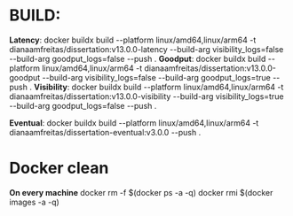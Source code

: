 # BUILD:
**Latency**: docker buildx build --platform linux/amd64,linux/arm64 -t dianaamfreitas/dissertation:v13.0.0-latency --build-arg visibility_logs=false --build-arg goodput_logs=false --push . 
**Goodput**: docker buildx build --platform linux/amd64,linux/arm64 -t dianaamfreitas/dissertation:v13.0.0-goodput --build-arg visibility_logs=false --build-arg goodput_logs=true --push .
**Visibility**: docker buildx build --platform linux/amd64,linux/arm64 -t dianaamfreitas/dissertation:v13.0.0-visibility --build-arg visibility_logs=true --build-arg goodput_logs=false --push .

**Eventual**:
docker buildx build --platform linux/amd64,linux/arm64 -t dianaamfreitas/dissertation-eventual:v3.0.0 --push .

# Docker clean
**On every machine**
docker rm -f $(docker ps -a -q)
docker rmi $(docker images -a -q)

